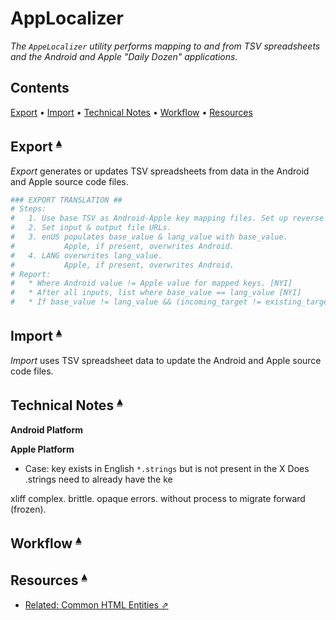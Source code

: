 # AppLocalizer

_The `AppeLocalizer` utility performs mapping to and from TSV spreadsheets and the Android and Apple "Daily Dozen" applications._

## Contents <a id="contents"></a>
[Export](#export-) •
[Import](#import-) •
[Technical Notes](#technical-notes-) •
[Workflow](#workflow-) •
[Resources](#resources-)

## Export <a id="export-"></a><sup>[▴](#contents)</sup>

_Export_ generates or updates TSV spreadsheets from data in the Android and Apple source code files.

``` sh
### EXPORT TRANSLATION ## 
# Steps:
#   1. Use base TSV as Android-Apple key mapping files. Set up reverse mappings.
#   2. Set input & output file URLs.
#   3. enUS populates base_value & lang_value with base_value.  
#           Apple, if present, overwrites Android. 
#   4. LANG overwrites lang_value.                          
#           Apple, if present, overwrites Android.
# Report:
#   * Where Android value != Apple value for mapped keys. [NYI]
#   * After all inputs, list where base_value == lang_value [NYI] 
#   * If base_value != lang_value && (incoming_target != existing_target), then report
```

## Import <a id="import-"></a><sup>[▴](#contents)</sup>

_Import_ uses TSV spreadsheet data to update the Android and Apple source code files.

## Technical Notes <a id="technical-notes-"></a><sup>[▴](#contents)</sup>

**Android Platform**

**Apple Platform**

* Case: key exists in English `*.strings` but is not present in the X Does .strings need to already have the ke

xliff complex. brittle. opaque errors. without process to migrate forward (frozen).

## Workflow <a id="workflow-"></a><sup>[▴](#contents)</sup>

## Resources <a id="resources-"></a><sup>[▴](#contents)</sup>

* [Related: Common HTML Entities ⇗](https://www.w3.org/wiki/Common_HTML_entities_used_for_typography)

